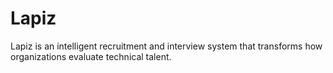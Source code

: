 # Lapiz
Lapiz is an intelligent recruitment and interview system that transforms how organizations evaluate technical talent. 
